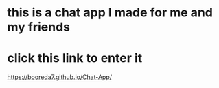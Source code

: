 # this is a chat app I made for me and my friends

# click this link to enter it 
https://booreda7.github.io/Chat-App/

